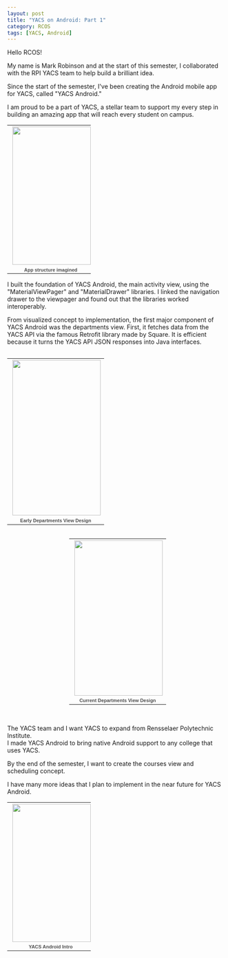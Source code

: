 ```yaml
---
layout: post
title: "YACS on Android: Part 1"
category: RCOS
tags: [YACS, Android]
---
```


Hello RCOS!

My name is Mark Robinson and at the start of this semester, I collaborated with the RPI YACS team to help build a brilliant idea.

Since the start of the semester, I've been creating the Android mobile app for YACS, called "YACS Android."

I am proud to be a part of YACS, a stellar team to support my every step in building an amazing app that will reach every student on campus.

<table align="center" style="width:194px;"><tr><td align="center" style="height:194px; no-repeat left"><a><img src="https://lh3.googleusercontent.com/x6txbA9PNefKIPpkxR97nUjkOEqper6s1N6GdZxXGZeTQAQWKVemI_FP14P71EXaL7mXZeTxM7BreMY4CyC3Ws98BL4RQ16_enwJXkslBeAhjJEPvX-hB5lHcQmvqUQYh-W8WqVR-4QLNLetINpApzRn7s9wB7zv6YMKFu_dvyjrQzFmhvrm2kNvjLstAF-rdUijyXZ3c0wyOT25vpxT1eKpJxnTdsWG9XnuvktbIrz_Jr9IrTSo9MjRzpp0_k-KrpmsFLRgBO_ayVr0LdR6EiQWrIuVPK22Z59bqJfQN6bm7UYvjrGAhVTSe4M46pq-115BFleKHzxzleWCRBY4jcaV9lDRFk2S08ZSFuNc08i12s1SWmAe6eMsh4nM6SCxABL8gfxJ1NQVm7rXwGBgJpAk4ap_BbwJKKq29l4bulYpRu86jA_4tmO74bmk-ehx6Nfma1CYRZhAr7Dqv40KNvXYv-jDCyOZH8SmFGRCoA7vEMDUsWC2JvWfzsLDWxWZxlIvQ1aa_lA-7gsSzfmd1ZbRQQrlsESDwLjgt1_7AF4JLM24tOx1aoLpNyi3-J3KCL8I89jy_OCknyVuKyaV33KmC0s30DeiNYRWGk4L3K8OnrqUHg=w182-h320-no" width="182" height="320" style="margin:1px 0 0 4px;"></a></td></tr><tr><td style="text-align:center;font-family:arial,sans-serif;font-size:11px"><a style="color:#4D4D4D;font-weight:bold;text-decoration:none;">App structure imagined</a></td></tr></table>

I built the foundation of YACS Android, the main activity view, using the "MaterialViewPager" and "MaterialDrawer" libraries. I linked the navigation drawer to the viewpager and found out that the libraries worked interoperably.

From visualized concept to implementation, the first major component of YACS Android was the departments view. First, it fetches data from the YACS API via the famous Retrofit library made by Square. It is efficient because it turns the YACS API JSON responses into Java interfaces.

<table align="left" style="width:360px;"><tr><td align="center" style="height:194px; no-repeat left"><a><img src="https://lh3.googleusercontent.com/YUYlJWyLBfdvBZirL6hEoTpcbz6oZse4QBn1EtrWIEnxdV0U5D2-J2iUN2s2A7-9mvghLq-Q8cTonWOhzwk9t51QrOisD30O6V_E-deEYxo1o8YehfXrqcEPxcZbfult2fQcldRX5Cq3YzTh0ZUluQd_Zm8z9tC5v3WSJeLtwQJJnyvgxgTR04yOPsgJ9W1sczvj7k3XiGvRuQeuufDsw0aS3BOTJd_Zuf-ReKUHWbnavWykYz8cQqWELDSuqUFLtQNJdow1Yyc_iUEk_QnpBGJGYXu_LAktjb7ZcrVmB5-aDzJ4ke_pooLUWBcfZHCp2KIAjRz6KiDD74xLM0qaMbp5l95zL6TnxfwGaBO57J2RlIePQkyES4kQzTvIcTs_R-DdCm_vGsT6fMPBJ7SDMMQE7-ZUrAeJZV-Qni3ZlXVyw8an21gVWxSdgX-BjmrcpWe0eW-j9Wlx9DfOBlOHnj9wfunEC3gpRnd7KmOhCcAGIvFnR60hj6AO4pMD9ECGlqjutdihCx_CDGSjVyzyoxt0T6OI7ijo5b76cEEi0eLSDHc3yZq1H6AxdboPLWZl5wxpA4_Hpo4hL2j9pqcQy5RwomoBUje7O0IO0gxBOUFJg2GVkQ=w205-h360-no" width="205" height="360" style="margin:1px 0 0 4px;"></a></td></tr><tr><td style="text-align:center;font-family:arial,sans-serif;font-size:11px"><a style="color:#4D4D4D;font-weight:bold;text-decoration:none;">Early Departments View Design</a></td></tr></table>

<table align="right" style="width:360px;"><tr><td align="center" style="height:194px; no-repeat left"><a><img src="https://lh3.googleusercontent.com/tD6_RSiTexhz5NIsKjxCee26nr2lnQp-CPQwfypfy5sjq4FItSThSvgv8Iyy9M_qdAiY8qGsuR4RUxM00hVrFHG5A-Yr8UNrZ2QXW8xLkzU8B_6Vxkr4w7iIe8_MIsGv2SEwXm2YMd5OKsgde2gAG6qxg419TcFdNhMHqTl_AsC4RcGobWkSF08DjSdCTBJW3z6JbW4PnVfEAExPB5M9VKWluZKMKu9uTQ-cHwLdT5Ed6YiIk_aukWGEEl6Ja64QJ9fXZMCmTNQNnEltxpjBQCroSMb0fMHv_XZS7kJg9ffyt1OUpwEzCm9u2fzGxD0FvxGj8DkJRRWiyqxBLDu3OlQjOZ25ae_3jAEdSXlxC5oZmM1n-he_3-1CFqV-vaGyUrwvtT4VwPLHax4wksg63b1IeAe8pEeMEahDGAHIGS6L4ynN36C1YC-Vg4Bk0KXvyT-6anleAbQyJZ0FnCIIXJWQLuP8oIX22c75I9xyYdHB4ad1Q2W-_uMzzk0Uo6SKRfqTroXz8brBwtLh3p5cdRKGeR8LRoXpVGaN39WBdSff05_DkpOrJpCkkZefu9cf0ZrdEv0iuH6-1zj2Nqw_cmVvwtCoqDufbkZf5MCEgars79-qBQ=w205-h360-no" width="205" height="360" style="margin:1px 0 0 4px;"></a></td></tr><tr><td style="text-align:center;font-family:arial,sans-serif;font-size:11px"><a style="color:#4D4D4D;font-weight:bold;text-decoration:none;">Current Departments View Design</a></td></tr></table>

<p style="clear:both; padding-top:30px;">
The YACS team and I want YACS to expand from Rensselaer Polytechnic Institute.
<br>
I made YACS Android to bring native Android support to any college that uses YACS.
</p>

By the end of the semester, I want to create the courses view and scheduling concept.

I have many more ideas that I plan to implement in the near future for YACS Android.

<table align="center" style="width:194px;"><tr><td align="center" style="height:194px; no-repeat left"><a><img src="https://lh3.googleusercontent.com/fImAziMx1Y1gJ3PrjW1uIvNdHhUiX25jk8B-lDv18P87kyb12PGJb6VZfyJzSRPWfoMrKhRSsxXqem2AE2dHFK5FGak_dN5mRDbtMX6aezAKT2sREOhKmetTSJ36KKzEq9m92N4ABxw_DUpgu6on5Im6Noo1YFZHHI3dJi82FCR6raAXx_PMD4szFN0gGsr9JMYqe_y62GU1RltlQEd1odkK0_BPv67NR0KdlD7BcS85PWXx1h22NoEabVf1gYsrSDxjjROW4SyKpM4agReAA9mfWwbMDCSOiEmmGzWmHeIYP2emY_egJXyjmZBNNAjK6738bRbhvuS47Ff5Kp5YuXUrrQQXPUJ1zWKn3ZrfO_ec61LveLOWCyNf-sOiwtAVOBpx-J_jU1uHD3TM-z_QbpUXGRCCccft6VFGcrJu69r1S5Tdy86hsq6Jn4EGI6dAWzRBDz3GD3eLFs7iriEgDFrapwwSNTDpqj9ARJ6gunLfj6BoReaLDN4O8Q8oTg9QI3w32YmFGSx49WvhDeUe0qOBfUsZlAanQK6nW0FVI8fIv-l6tuyvgVFFOLHAEZ47km6VAgtNtzGk3aSsYq7mOO1dOXAKInsmzCxY-kzSjrIwUiH36g=w182-h320-no" width="182" height="320" style="margin:1px 0 0 4px;"></a></td></tr><tr><td style="text-align:center;font-family:arial,sans-serif;font-size:11px"><a style="color:#4D4D4D;font-weight:bold;text-decoration:none;">YACS Android Intro</a></td></tr></table>
